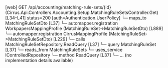 [web] GET /api/accounting/matching-rule-sets/{id}  (Cirrus.Api.Controllers.Accounting.Setup.MatchingRuleSetsController.Get)  [L34–L41] status=200 [auth=Authentication.UserPolicy]
  └─ maps_to MatchingRuleSetDto [L37]
    └─ automapper.registration WorkpapersMappingProfile (MatchingRuleSet->MatchingRuleSetDto) [L889]
    └─ automapper.registration CirrusMappingProfile (MatchingRuleSet->MatchingRuleSetDto) [L229]
  └─ calls MatchingRuleSetRepository.ReadQuery [L37]
  └─ query MatchingRuleSet [L37]
    └─ reads_from MatchingRuleSets
  └─ uses_service IControlledRepository<MatchingRuleSet>
    └─ method ReadQuery [L37]
      └─ ... (no implementation details available)

